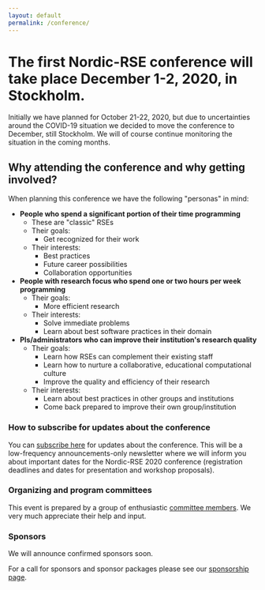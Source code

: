 ```yaml
---
layout: default
permalink: /conference/
---
```


# The first Nordic-RSE conference will take place **December 1-2, 2020, in Stockholm**.

Initially we have planned for October 21-22, 2020, but due to uncertainties
around the COVID-19 situation we decided to move the conference to December,
still Stockholm.  We will of course continue monitoring the situation in the
coming months.


## Why attending the conference and why getting involved?

When planning this conference we have the following "personas" in mind:

- **People who spend a significant portion of their time programming**
    - These are "classic" RSEs
    - Their goals:
      - Get recognized for their work
    - Their interests:
      - Best practices
      - Future career possibilities
      - Collaboration opportunities
- **People with research focus who spend one or two hours per week programming**
    - Their goals:
      - More efficient research
    - Their interests:
      - Solve immediate problems
      - Learn about best software practices in their domain
- **PIs/administrators who can improve their institution's research quality**
    - Their goals:
      - Learn how RSEs can complement their existing staff
      - Learn how to nurture a collaborative, educational computational culture
      -  Improve the quality and efficiency of their research
    - Their interests:
      - Learn about best practices in other groups and institutions
      - Come back prepared to improve their own group/institution


### How to subscribe for updates about the conference

You can [subscribe here](https://neic.no/mailman/listinfo/nordic-rse-announcements) for updates about the conference.
This will be a low-frequency announcements-only newsletter where we will inform
you about important dates for the Nordic-RSE 2020 conference (registration
deadlines and dates for presentation and workshop proposals).


### Organizing and program committees

This event is prepared by a group of enthusiastic [committee members](/conference/committees/).
We very much appreciate their help and input.


### Sponsors

We will announce confirmed sponsors soon.

For a call for sponsors and sponsor packages please see our [sponsorship page](/conference/sponsors/).
